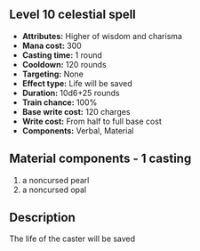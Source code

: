 ## Level 10 celestial spell

- **Attributes:** Higher of wisdom and charisma
- **Mana cost:** 300
- **Casting time:** 1 round
- **Cooldown:** 120 rounds
- **Targeting:** None
- **Effect type:** Life will be saved
- **Duration:** 10d6+25 rounds
- **Train chance:** 100%
- **Base write cost:** 120 charges
- **Write cost:** From half to full base cost
- **Components:** Verbal, Material

## Material components - 1 casting

1. a noncursed pearl
2. a noncursed opal

## Description

The life of the caster will be saved

